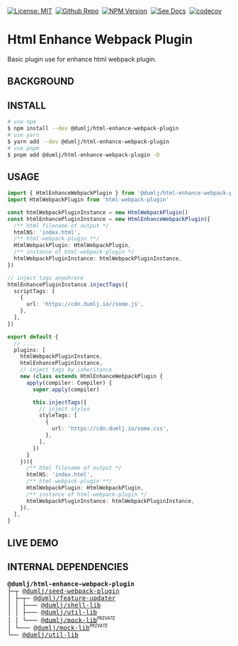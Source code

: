 <!-- This file is dynamically generated. please edit in __readme__ -->

[![License: MIT](https://img.shields.io/badge/License-MIT-4c1.svg)](https://opensource.org/licenses/MIT)&nbsp;
[![Github Repo](https://img.shields.io/badge/GITHUB-REPO-0?logo=github)](https://github.com/dumlj/dumlj-build/tree/main/@webpack-plugin/html-enhance-webpack-plugin)&nbsp;
[![NPM Version](https://badge.fury.io/js/@dumlj%2Fhtml-enhance-webpack-plugin.svg)](https://www.npmjs.com/package/@dumlj/html-enhance-webpack-plugin)&nbsp;
[![See Docs](https://img.shields.io/badge/see-docs-blue?logo=dumi&logoColor=green)](https://dumlj.github.io/dumlj-build/docs)&nbsp;
[![codecov](https://codecov.io/gh/dumlj/dumlj-build/graph/badge.svg?token=ELV5W1H0C0)](https://codecov.io/gh/dumlj/dumlj-build)&nbsp;

# Html Enhance Webpack Plugin

Basic plugin use for enhance html webpack plugin.

## BACKGROUND

## INSTALL

```bash
# use npm
$ npm install --dev @dumlj/html-enhance-webpack-plugin
# use yarn
$ yarn add --dev @dumlj/html-enhance-webpack-plugin
# use pnpm
$ pnpm add @dumlj/html-enhance-webpack-plugin -D
```

## USAGE

```ts
import { HtmlEnhanceWebpackPlugin } from '@dumlj/html-enhance-webpack-plugin'
import HtmlWebpackPlugin from 'html-webpack-plugin'

const htmlWebpackPluginInstance = new HtmlWebpackPlugin()
const htmlEnhancePluginInstance = new HtmlEnhanceWebpackPlugin({
  /** html filename of output */
  htmlNS: 'index.html',
  /** html-webpack-plugin **/
  HtmlWebpackPlugin: HtmlWebpackPlugin,
  /** instance of html-webpack-plugin */
  htmlWebpackPluginInstance: htmlWebpackPluginInstance,
})

// inject tags anywhrere
htmlEnhancePluginInstance.injectTags({
  scriptTags: [
    {
      url: 'https://cdn.dumlj.io//some.js',
    },
  ],
})

export default {
  // ....
  plugins: [
    htmlWebpackPluginInstance,
    htmlEnhancePluginInstance,
    // inject tags by inheritance
    new (class extends HtmlEnhanceWebpackPlugin {
      apply(compiler: Compiler) {
        super.apply(compiler)

        this.injectTags({
          // inject styles
          styleTags: [
            {
              url: 'https://cdn.dumlj.io/some.css',
            },
          ],
        })
      }
    })({
      /** html filename of output */
      htmlNS: 'index.html',
      /** html-webpack-plugin **/
      HtmlWebpackPlugin: HtmlWebpackPlugin,
      /** instance of html-webpack-plugin */
      htmlWebpackPluginInstance: htmlWebpackPluginInstance,
    }),
  ],
}
```

## LIVE DEMO

<dumlj-stackblitz height="47vw" src="@dumlj-example/html-enhance-webpack-plugin"></dumlj-stackblitz>

## INTERNAL DEPENDENCIES

<pre>
<b>@dumlj/html-enhance-webpack-plugin</b>
├─┬ <a is="dumlj-link" data-project="%7B%22name%22:%22@dumlj/seed-webpack-plugin%22,%22version%22:%220.0.1%22,%22description%22:%22Basic%20webpack%20plugins%22,%22isPrivate%22:false,%22location%22:%22@webpack-plugin/seed-webpack-plugin%22,%22dependencies%22:%5B%22@dumlj/feature-updater%22,%22chalk%22,%22tslib%22,%22utility-types%22,%22@dumlj/mock-lib%22,%22@jest/types%22,%22@types/webpack%22,%22ts-jest%22,%22webpack%22%5D,%22workspaceDependencies%22:%5B%22@dumlj/feature-updater%22,%22@dumlj/mock-lib%22%5D%7D" href="https://github.com/dumlj/dumlj-build/tree/main/@webpack-plugin/seed-webpack-plugin">@dumlj/seed-webpack-plugin</a>
│ ├─┬─ <a is="dumlj-link" data-project="%7B%22name%22:%22@dumlj/feature-updater%22,%22version%22:%220.0.1%22,%22description%22:%22updater%20for%20packages.%22,%22isPrivate%22:false,%22location%22:%22@feature/feature-updater%22,%22dependencies%22:%5B%22@dumlj/shell-lib%22,%22@dumlj/util-lib%22,%22fs-extra%22,%22semver%22,%22tslib%22,%22@dumlj/mock-lib%22,%22ts-jest%22,%22@jest/types%22%5D,%22workspaceDependencies%22:%5B%22@dumlj/shell-lib%22,%22@dumlj/util-lib%22,%22@dumlj/mock-lib%22%5D%7D" href="https://github.com/dumlj/dumlj-build/tree/main/@feature/feature-updater">@dumlj/feature-updater</a>
│ │ ├─── <a is="dumlj-link" data-project="%7B%22name%22:%22@dumlj/shell-lib%22,%22version%22:%220.0.1%22,%22description%22:%22shell%20%E5%B7%A5%E5%85%B7%E5%BA%93%22,%22isPrivate%22:false,%22location%22:%22@lib/shell-lib%22,%22dependencies%22:%5B%22command-exists%22,%22tslib%22,%22@jest/types%22,%22lodash%22,%22chokidar%22,%22ts-jest%22,%22tsd-lite%22%5D,%22workspaceDependencies%22:%5B%5D%7D" href="https://github.com/dumlj/dumlj-build/tree/main/@lib/shell-lib">@dumlj/shell-lib</a>
│ │ ├─── <a is="dumlj-link" data-project="%7B%22name%22:%22@dumlj/util-lib%22,%22version%22:%220.0.1%22,%22description%22:%22util%20%E5%B7%A5%E5%85%B7%E5%BA%93%22,%22isPrivate%22:false,%22location%22:%22@lib/util-lib%22,%22dependencies%22:%5B%22fs-extra%22,%22glob%22,%22lodash%22,%22tslib%22,%22@jest/types%22,%22memfs%22,%22ts-jest%22%5D,%22workspaceDependencies%22:%5B%5D%7D" href="https://github.com/dumlj/dumlj-build/tree/main/@lib/util-lib">@dumlj/util-lib</a>
│ │ └─── <a is="dumlj-link" data-project="%7B%22name%22:%22@dumlj/mock-lib%22,%22version%22:%220.0.1%22,%22description%22:%22mock%20%E5%B7%A5%E5%85%B7%E5%BA%93%22,%22isPrivate%22:true,%22location%22:%22@lib/mock-lib%22,%22dependencies%22:%5B%22memfs%22,%22tslib%22,%22webpack%22,%22@jest/types%22,%22ts-jest%22%5D,%22workspaceDependencies%22:%5B%5D%7D" href="https://github.com/dumlj/dumlj-build/tree/main/@lib/mock-lib">@dumlj/mock-lib</a><sup><small><i>PRIVATE</i></small></sup>
│ └─── <a is="dumlj-link" data-project="%7B%22name%22:%22@dumlj/mock-lib%22,%22version%22:%220.0.1%22,%22description%22:%22mock%20%E5%B7%A5%E5%85%B7%E5%BA%93%22,%22isPrivate%22:true,%22location%22:%22@lib/mock-lib%22,%22dependencies%22:%5B%22memfs%22,%22tslib%22,%22webpack%22,%22@jest/types%22,%22ts-jest%22%5D,%22workspaceDependencies%22:%5B%5D%7D" href="https://github.com/dumlj/dumlj-build/tree/main/@lib/mock-lib">@dumlj/mock-lib</a><sup><small><i>PRIVATE</i></small></sup>
└── <a is="dumlj-link" data-project="%7B%22name%22:%22@dumlj/util-lib%22,%22version%22:%220.0.1%22,%22description%22:%22util%20%E5%B7%A5%E5%85%B7%E5%BA%93%22,%22isPrivate%22:false,%22location%22:%22@lib/util-lib%22,%22dependencies%22:%5B%22fs-extra%22,%22glob%22,%22lodash%22,%22tslib%22,%22@jest/types%22,%22memfs%22,%22ts-jest%22%5D,%22workspaceDependencies%22:%5B%5D%7D" href="https://github.com/dumlj/dumlj-build/tree/main/@lib/util-lib">@dumlj/util-lib</a>
</pre>
